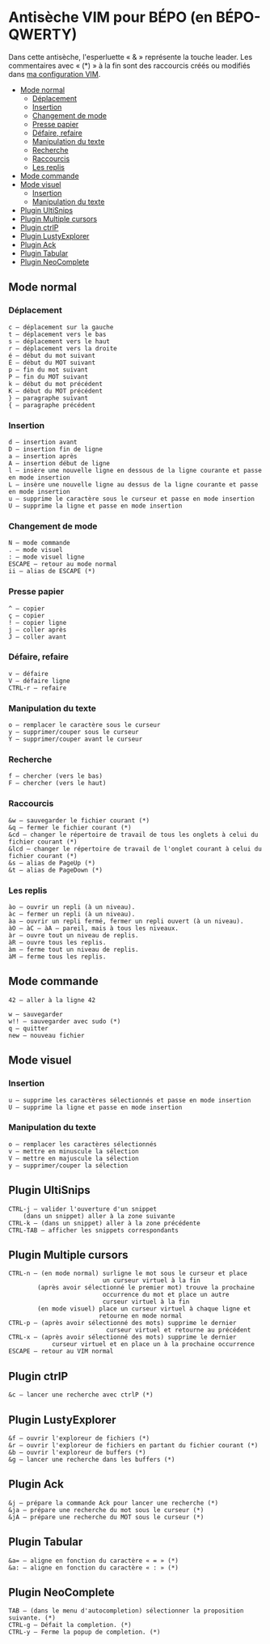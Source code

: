 # Antisèche VIM pour BÉPO (en BÉPO-QWERTY)

Dans cette antisèche, l'esperluette « & » représente la touche leader.
Les commentaires avec « (*) » à la fin sont des raccourcis créés ou modifiés dans [ma configuration VIM](https://github.com/CBenoit/vim-config).

+ [Mode normal](#mode-normal)
    + [Déplacement](#déplacement)
    + [Insertion](#insertion)
    + [Changement de mode](#changement-de-mode)
    + [Presse papier](#presse-papier)
    + [Défaire, refaire](#défaire-refaire)
    + [Manipulation du texte](#manipulation-du-texte)
    + [Recherche](#recherche)
    + [Raccourcis](#raccourcis)
    + [Les replis](#les-replis)
+ [Mode commande](#mode-commande)
+ [Mode visuel](#mode-visuel)
    + [Insertion](#insertion)
    + [Manipulation du texte](#manipulation-du-texte-1)
+ [Plugin UltiSnips](#plugin-ultisnips)
+ [Plugin Multiple cursors](#plugin-multiple-cursors)
+ [Plugin ctrlP](#plugin-ctrlp)
+ [Plugin LustyExplorer](#plugin-lustyexplorer)
+ [Plugin Ack](#plugin-ack)
+ [Plugin Tabular](#plugin-tabular)
+ [Plugin NeoComplete](#plugin-neocomplete)

## Mode normal

### Déplacement

```
c — déplacement sur la gauche
t — déplacement vers le bas
s — déplacement vers le haut
r — déplacement vers la droite
é — début du mot suivant
É — début du MOT suivant
p — fin du mot suivant
P — fin du MOT suivant
k — début du mot précédent
K — début du MOT précédent
} — paragraphe suivant
{ — paragraphe précédent
```

### Insertion

```
d — insertion avant
D — insertion fin de ligne
a — insertion après
A — insertion début de ligne
l — insère une nouvelle ligne en dessous de la ligne courante et passe en mode insertion
L — insère une nouvelle ligne au dessus de la ligne courante et passe en mode insertion
u — supprime le caractère sous le curseur et passe en mode insertion
U — supprime la ligne et passe en mode insertion
```

### Changement de mode

```
N — mode commande
. — mode visuel
: — mode visuel ligne
ESCAPE — retour au mode normal
ii — alias de ESCAPE (*)
```

### Presse papier

```
^ — copier
ç — copier
! — copier ligne
j — coller après
J — coller avant
```

### Défaire, refaire

```
v — défaire
V — défaire ligne
CTRL-r — refaire
```

### Manipulation du texte

```
o — remplacer le caractère sous le curseur
y — supprimer/couper sous le curseur
Y — supprimer/couper avant le curseur
```

### Recherche

```
f — chercher (vers le bas)
F — chercher (vers le haut)
```

### Raccourcis

```
&w — sauvegarder le fichier courant (*)
&q — fermer le fichier courant (*)
&cd — changer le répertoire de travail de tous les onglets à celui du fichier courant (*)
&lcd — changer le répertoire de travail de l'onglet courant à celui du fichier courant (*)
&s — alias de PageUp (*)
&t — alias de PageDown (*)
```

### Les replis

```
ào – ouvrir un repli (à un niveau).
àc — fermer un repli (à un niveau).
àa — ouvrir un repli fermé, fermer un repli ouvert (à un niveau).
àO — àC — àA — pareil, mais à tous les niveaux.
àr — ouvre tout un niveau de replis.
àR — ouvre tous les replis.
àm — ferme tout un niveau de replis.
àM — ferme tous les replis.
```

## Mode commande

```
42 — aller à la ligne 42

w — sauvegarder
w!! — sauvegarder avec sudo (*)
q — quitter
new — nouveau fichier
```

## Mode visuel

### Insertion

```
u — supprime les caractères sélectionnés et passe en mode insertion
U — supprime la ligne et passe en mode insertion
```

### Manipulation du texte

```
o — remplacer les caractères sélectionnés
v — mettre en minuscule la sélection
V — mettre en majuscule la sélection
y — supprimer/couper la sélection
```

## Plugin UltiSnips

```
CTRL-j — valider l'ouverture d'un snippet
    (dans un snippet) aller à la zone suivante
CTRL-k — (dans un snippet) aller à la zone précédente
CTRL-TAB — afficher les snippets correspondants
```

## Plugin Multiple cursors

```
CTRL-n — (en mode normal) surligne le mot sous le curseur et place
                          un curseur virtuel à la fin
        (après avoir sélectionné le premier mot) trouve la prochaine
                          occurrence du mot et place un autre
                          curseur virtuel à la fin
        (en mode visuel) place un curseur virtuel à chaque ligne et
                         retourne en mode normal
CTRL-p — (après avoir sélectionné des mots) supprime le dernier
                           curseur virtuel et retourne au précédent
CTRL-x — (après avoir sélectionné des mots) supprime le dernier
            curseur virtuel et en place un à la prochaine occurrence
ESCAPE — retour au VIM normal
```


## Plugin ctrlP

```
&c — lancer une recherche avec ctrlP (*)
```

## Plugin LustyExplorer

```
&f — ouvrir l'exploreur de fichiers (*)
&r — ouvrir l'exploreur de fichiers en partant du fichier courant (*)
&b — ouvrir l'exploreur de buffers (*)
&g — lancer une recherche dans les buffers (*)
```

## Plugin Ack

```
&j — prépare la commande Ack pour lancer une recherche (*)
&ja — prépare une recherche du mot sous le curseur (*)
&jA — prépare une recherche du MOT sous le curseur (*)
```

## Plugin Tabular

```
&a= — aligne en fonction du caractère « = » (*)
&a: — aligne en fonction du caractère « : » (*)
```

## Plugin NeoComplete

```
TAB — (dans le menu d'autocompletion) sélectionner la proposition suivante. (*)
CTRL-g — Défait la completion. (*)
CTRL-y — Ferme la popup de completion. (*)
```


